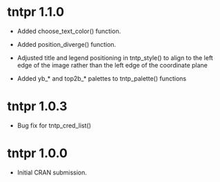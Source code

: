 
# tntpr 1.1.0

* Added choose_text_color() function.

* Added position_diverge() function.

* Adjusted title and legend positioning in tntp_style() to align to the left
  edge of the image rather than the left edge of the coordinate plane
  
* Added yb_* and top2b_* palettes to tntp_palette() functions

# tntpr 1.0.3

* Bug fix for tntp_cred_list()

# tntpr 1.0.0

* Initial CRAN submission.
